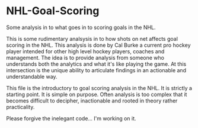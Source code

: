 # NHL-Goal-Scoring
Some analysis in to what goes in to scoring goals in the NHL. 

This is some rudimentary analsysis in to how shots on net affects goal scoring in the NHL.
This analysis is done by Cal Burke a current pro hockey player intended for other high level hockey players, coaches and management. 
The idea is to provide analysis from someone who understands both the analytics and what it's like playing the game. At this intersection is 
the unique ability to articulate findings in an actionable and understandable way. 

This file is the introductory to goal scoring analysis in the NHL. It is strictly a starting point. It is simple on purpose. Often analysis is 
too complex that it becomes difficult to decipher, inactionable and rooted in theory rather practicality.  

Please forgive the inelegant code... I'm working on it. 

